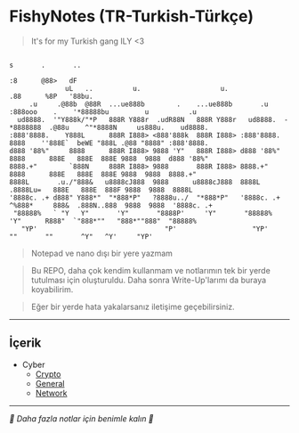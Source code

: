 # FishyNotes (TR-Turkish-Türkçe)
> It's for my Turkish gang ILY <3

```
                                                                          s       .       ..                              
                                                                         :8      @88>   dF                                
              uL   ..          u.                    u.                 .88      %8P   '88bu.                             
     .u     .@88b  @88R  ...ue888b        .    ...ue888b       .u      :888ooo    .    '*88888bu         u          .u    
  ud8888.  '"Y888k/"*P   888R Y888r  .udR88N   888R Y888r   ud8888.  -*8888888  .@88u    ^"*8888N     us888u.    ud8888.  
:888'8888.    Y888L      888R I888> <888'888k  888R I888> :888'8888.   8888    ''888E`  beWE "888L .@88 "8888" :888'8888. 
d888 '88%"     8888      888R I888> 9888 'Y"   888R I888> d888 '88%"   8888      888E   888E  888E 9888  9888  d888 '88%" 
8888.+"        `888N     888R I888> 9888       888R I888> 8888.+"      8888      888E   888E  888E 9888  9888  8888.+"    
8888L       .u./"888&   u8888cJ888  9888      u8888cJ888  8888L       .8888Lu=   888E   888E  888F 9888  9888  8888L      
'8888c. .+ d888" Y888*"  "*888*P"   ?8888u../  "*888*P"   '8888c. .+  ^%888*     888&  .888N..888  9888  9888  '8888c. .+ 
 "88888%   ` "Y   Y"       'Y"       "8888P'     'Y"       "88888%      'Y"      R888"  `"888*""   "888*""888"  "88888%   
   "YP'                                "P'                   "YP'                 ""       ""       ^Y"   ^Y'     "YP'                                      
```

> Notepad ve nano dışı bir yere yazmam

> Bu REPO, daha çok kendim kullanmam ve notlarımın tek bir yerde tutulması için oluşturuldu. Daha sonra Write-Up'larımı da buraya koyabilirim.

> Eğer bir yerde hata yakalarsanız iletişime geçebilirsiniz.

---

## İçerik
- Cyber
  - [Crypto](./Cyber/Crypto)
  - [General](./Cyber/General)
  - [Network](./Cyber/Network)

---
*🪼 Daha fazla notlar için benimle kalın 🪼*

